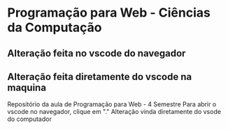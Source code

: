 # Programação para Web - Ciências da Computação 

## Alteração feita no vscode do navegador 

## Alteração feita diretamente do vscode na maquina

Repositório da aula de Programação para Web - 4 Semestre
Para abrir o vscode no navegador, clique em "."
Alteração vinda diretamente do vsode do computador